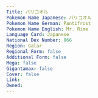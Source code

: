 ```yaml
---
﻿Title: バリコオル
Pokemon Name Japanese: バリコオル
Pokemon Name German: Pantifrost
Pokemon Name English: Mr. Rime
Language Card: Japanese
National Dex Number: 866
Region: Galar
Regional Form: false
Additional Form: false
Mega: false
Gigantamax: false
Cover: false
Link: 
Owned: 
---
```

